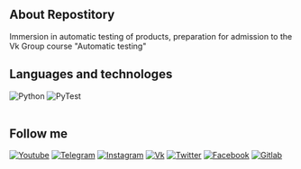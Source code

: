 <div  align="left">
 
## About Repostitory
  
Immersion in automatic testing of products, preparation for admission to the Vk Group course "Automatic testing"
  
  
  
## Languages and technologes  
![Python](https://img.shields.io/badge/-Python-090909?style=for-the-badge&logo=Python&logoColor=6296CC)
![PyTest](https://img.shields.io/badge/-PyTest-090909?style=for-the-badge&logo=PyTest&logoColor=6296CC) 
<br>
  <br>

  
  
## Follow me
  
[![Youtube](https://img.shields.io/badge/-Youtube-090909?style=for-the-badge&logo=youtube&logoColor=ff0000)](https://youtube.com/channel/UCBT7kqu7CPeJ5XI0AKoebPw)
[![Telegram](https://img.shields.io/badge/-Telegram-090909?style=for-the-badge&logo=telegram&logoColor=27A0D9)](https://t.me/And_Dayk)
[![Instagram](https://img.shields.io/badge/-Instagram-090909?style=for-the-badge&logo=instagram&logoColor=B4068E)](https://www.instagram.com/diakonov_041)
[![Vk](https://img.shields.io/badge/-Vk-090909?style=for-the-badge&logo=vk&logoColor=4F7DB3)](https://vk.com/iddiakonov_041)
[![Twitter](https://img.shields.io/badge/-Twitter-090909?style=for-the-badge&logo=twitter&logoColor=27A0D9)](https://twitter.com/ivredomon?t=Y_vpcIiqIlrzdM4LcE3urw&s=09)
[![Facebook](https://img.shields.io/badge/-Facebook-090909?style=for-the-badge&logo=facebook&logoColor=1195F5)](https://www.facebook.com/profile.php?id=100076707275289)
[![Gitlab](https://img.shields.io/badge/-Gitlab-090909?style=for-the-badge&logo=gitlab&logoColor=1195F5)](https://gitlab.com/Andrey123815)
<br>
  <br>

